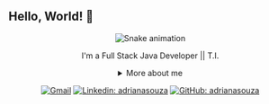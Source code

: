 ## Hello, World! 👋

<div align="center">
  
   ![Snake animation](https://github.com/raphaelaferraz/raphaelaferraz/blob/output/github-contribution-grid-snake.svg)


I'm a Full Stack Java Developer  || T.I.

<details>
  <summary> More about me</summary>
<div align="left">
 
``` js
const asouza = {
    personal: {
        fullName: 'Adriana Souza',
        birthDate: '1977-11-14',
        pronouns: 'she' | 'her',
        interests: ['games', 'language learning', 'web'],
        motivation: [
            'Making life easier and smarter through tech',
        ],
    },
    technical: {
        technologies: {
            frontEnd: {
                Javascript: ['React'],
                HTML: ['HTML5', 'Semantic HTML'],
                CSS: ['styled-components', 'Bootstrap'],
                Java: ['node.js'],
            },
            backEnd: {
                Javascript: ['Node.js', 'Express']
            },
            architecture: ['Single Page Applications'],
        },
            Tool: ['Visual Studio Code', 'Git', 'GitHub', 'Microsoft Office'
    }
 }
```
  </div>
</details>

[![Gmail](https://img.shields.io/twitter/url?label=email&logo=gmail&style=social&url=http%3A%2F%2Fmailto%3AdrianaSouza7%40gmail.com)](mailto:adrianasouzabr1@gmail.com)
[![Linkedin: adrianasouza](https://img.shields.io/badge/-adrianasouza-blue?style=flat-square&logo=Linkedin&logoColor=white&link=https://www.linkedin.com/in/adrianasouza/)](https://www.linkedin.com/in/adriana-souza-4032b43a/)
[![GitHub: adrianasouza](https://img.shields.io/github/followers/adrianasouza?label=follow&style=social)](https://github.com/AdrianaCSZ)
</div>







 
 


